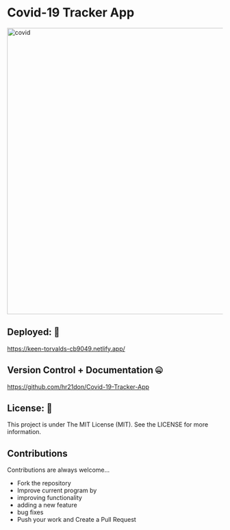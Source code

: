 # Covid-19 Tracker App
<img width="669" alt="covid" src="https://user-images.githubusercontent.com/91548582/168344638-8669b849-747c-4021-98ea-512c0a098384.PNG">

## Deployed: 🤯
https://keen-torvalds-cb9049.netlify.app/

## Version Control + Documentation 🤐
https://github.com/hr21don/Covid-19-Tracker-App

## License: 📝
This project is under The MIT License (MIT). See the LICENSE for more information.

## Contributions
Contributions are always welcome...

- Fork the repository
- Improve current program by
- improving functionality
- adding a new feature
- bug fixes
- Push your work and Create a Pull Request

